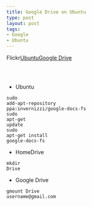 ```yaml
--- 
title: Google Drive on Ubuntu
type: post
layout: post
tags: 
- Google
- Ubuntu
---
```

Flickr<a href="http://www.flickr.com/photos/shizhao/7115739961/in/contacts/">UbuntuGoogle Drive</a><br /><h2></h2><img alt="" src="http://farm8.staticflickr.com/7212/7115739961_2a8a6472d4.jpg" /><br /><h2></h2><ul><li>Ubuntu</li></ul><div><pre><code><span>sudo</span> <span>add</span><span>-</span><span>apt</span><span>-</span><span>repository</span> <span>ppa</span><span>:invernizzi</span><span>/</span><span>google</span><span>-</span><span>docs</span><span>-</span><span>fs</span><br /><span>sudo</span> <span>apt</span><span>-</span><span>get</span> <span>update</span><br /><span>sudo</span> <span>apt</span><span>-</span><span>get</span> <span>install</span> <span>google</span><span>-</span><span>docs</span><span>-</span><span>fs</span><br /></code></pre></div><ul><li>HomeDrive</li></ul><div><pre><code><span>mkdir</span> <span>Drive</span><br /></code></pre></div><ul><li>Google Drive</li></ul><div><pre><code><span>gmount</span> <span>Drive</span> <span>username</span><span>@gmail</span><span>.</span><span>com</span><br /></code></pre></div><br />
